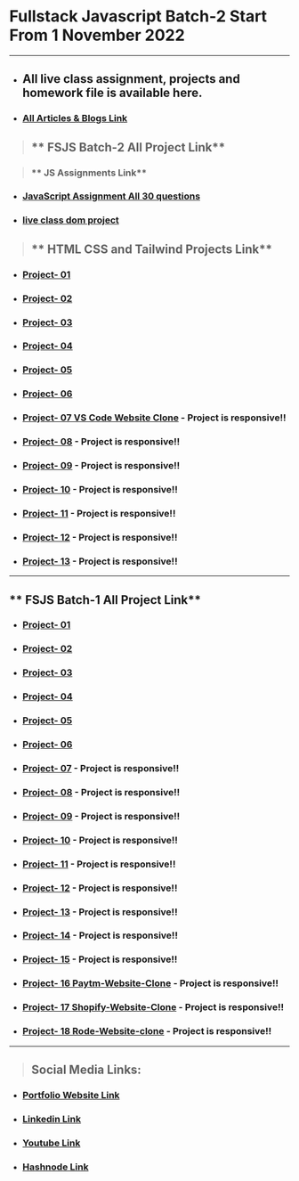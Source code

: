 # Fullstack Javascript Batch-2 Start From 1 November 2022

---

- ## All live class assignment, projects and homework file is available here.

- ### [All Articles & Blogs Link](https://atulsinghatul.hashnode.dev/)

> ## ** FSJS Batch-2 All Project Link**

> ### ** JS Assignments Link**

- ### [JavaScript Assignment All 30 questions ](https://github.com/AtulSinghAtul/FullStack-JavaScript-Batch-2/tree/main/fsjs-batch-2-all-Assignment-Folder/class-8th-jan-All-30JavaScript-Question)

- ### [live class dom project](https://dom-assignment-create-circle.netlify.app/)

> ## ** HTML CSS and Tailwind Projects Link**
- ### [Project- 01 ](https://github.com/AtulSinghAtul/fsjs2-20th-Nov-Project-01)
- ### [Project- 02](https://github.com/AtulSinghAtul/fsjs2-20th-Nov-Project-02)
- ### [Project- 03](https://github.com/AtulSinghAtul/fsjs2-20th-Nov-Project-03)
- ### [Project- 04](https://github.com/AtulSinghAtul/fsjs2-26th-Nov-Project-04)
- ### [Project- 05](https://github.com/AtulSinghAtul/fsjs2-26th-Nov-Project-05)
- ### [Project- 06](https://github.com/AtulSinghAtul/fsjs2-26th-Nov-Project-06)
- ### [Project- 07 VS Code Website Clone](https://github.com/AtulSinghAtul/fsjs2-27th-nov-project-07-tailwid) - Project is responsive!!
- ### [Project- 08](https://github.com/AtulSinghAtul/fsjs2-12th-Dec-Project-08) - Project is responsive!!
- ### [Project- 09](https://github.com/AtulSinghAtul/fsjs2-12th-Dec-Project-09) - Project is responsive!!
- ### [Project- 10](https://github.com/AtulSinghAtul/fsjs2-12th-Dec-Project-10) - Project is responsive!!
- ### [Project- 11](https://github.com/AtulSinghAtul/fsjs2-12th-Dec-Project-11) - Project is responsive!!
- ### [Project- 12](https://github.com/AtulSinghAtul/fsjs2-12th-Dec-Project-12) - Project is responsive!!
- ### [Project- 13](https://github.com/AtulSinghAtul/fsjs2-12th-Dec-Project-13) - Project is responsive!!

---

## ** FSJS Batch-1 All Project Link**

- ### [Project- 01 ](https://github.com/AtulSinghAtul/Live-class-project-1)
- ### [Project- 02](https://github.com/AtulSinghAtul/Live-class-project-2)
- ### [Project- 03](https://github.com/AtulSinghAtul/Live-class-project-3)
- ### [Project- 04](https://github.com/AtulSinghAtul/Live-class-project-4)
- ### [Project- 05](https://github.com/AtulSinghAtul/Live-class-project-5)
- ### [Project- 06](https://github.com/AtulSinghAtul/Live-class-project-6)
- ### [Project- 07](https://github.com/AtulSinghAtul/Live-class-project-7) - Project is responsive!!
- ### [Project- 08](https://github.com/AtulSinghAtul/Live-class-project-8) - Project is responsive!!
- ### [Project- 09](https://github.com/AtulSinghAtul/-Live-class-project-9) - Project is responsive!!
- ### [Project- 10](https://github.com/AtulSinghAtul/Live-class-project-10) - Project is responsive!!
- ### [Project- 11](https://github.com/AtulSinghAtul/Live-class-project-11) - Project is responsive!!
- ### [Project- 12](https://github.com/AtulSinghAtul/Live-class-project-12) - Project is responsive!!
- ### [Project- 13](https://github.com/AtulSinghAtul/-Live-class-project-13) - Project is responsive!!
- ### [Project- 14](https://github.com/AtulSinghAtul/Live-class-project-14-) - Project is responsive!!
- ### [Project- 15](https://github.com/AtulSinghAtul/live-class-project-15) - Project is responsive!!
- ### [Project- 16 Paytm-Website-Clone](https://github.com/AtulSinghAtul/Project-16-Paytm-Website-Clone) - Project is responsive!!
- ### [Project- 17 Shopify-Website-Clone](https://github.com/AtulSinghAtul/Project-17-Shopify-Website-Clone) - Project is responsive!!
- ### [Project- 18 Rode-Website-clone](https://github.com/AtulSinghAtul/Project-18-Rode-clone-project) - Project is responsive!!

---

> ## Social Media Links:

- ### [Portfolio Website Link](https://www.findcoder.io/u/atulsinghatul)
- ### [Linkedin Link](https://www.linkedin.com/in/atul-singh-082529249/)
- ### [Youtube Link](https://www.youtube.com/channel/UCBNc9Vs9mAFxnAKjzWRqDFQ)
- ### [Hashnode Link](https://atulsinghatul.hashnode.dev/)

